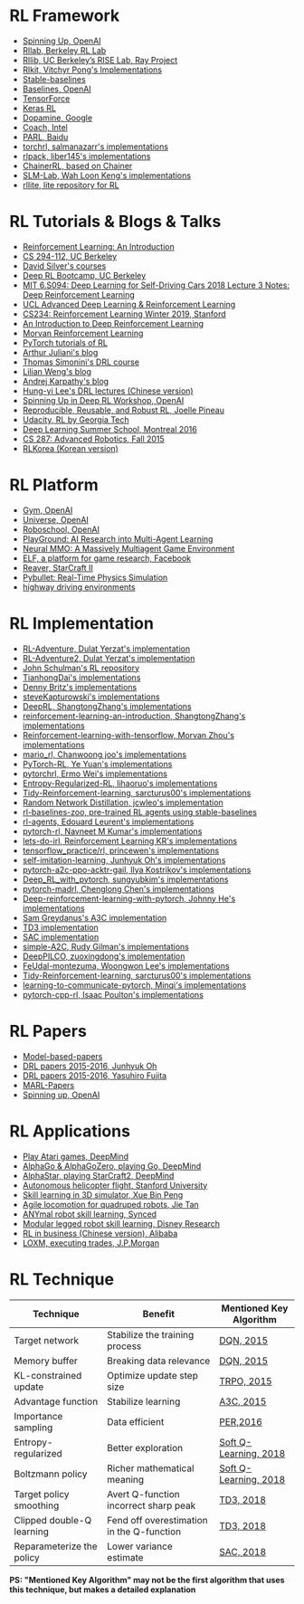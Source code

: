 # RL Framework
* [Spinning Up, OpenAI](https://spinningup.openai.com/)
* [Rllab, Berkeley RL Lab](https://github.com/rll/rllab)
* [Rllib, UC Berkeley’s RISE Lab, Ray Project](https://github.com/ray-project/ray/tree/master/python/ray/rllib/)
* [Rlkit, Vitchyr Pong's Implementations](https://github.com/vitchyr/rlkit)
* [Stable-baselines](https://github.com/hill-a/stable-baselines)
* [Baselines, OpenAI](https://github.com/openai/baselines)
* [TensorForce](https://github.com/reinforceio/tensorforce)
* [Keras RL](https://github.com/keras-rl/keras-rl)
* [Dopamine, Google](https://github.com/google/dopamine)
* [Coach, Intel](https://github.com/NervanaSystems/coach)
* [PARL, Baidu](https://github.com/PaddlePaddle/PARL)
* [torchrl, salmanazarr's implementations](https://github.com/salmanazarr/torchrl)
* [rlpack, liber145's implementations](https://github.com/liber145/rlpack)
* [ChainerRL, based on Chainer](https://github.com/chainer/chainerrl)
* [SLM-Lab, Wah Loon Keng's implementations](https://github.com/kengz/SLM-Lab)
* [rllite, lite repository for RL](https://github.com/ZJU-RL/rllite)

# RL Tutorials & Blogs & Talks
* [Reinforcement Learning: An Introduction](http://incompleteideas.net/book/bookdraft2017nov5.pdf)
* [CS 294-112, UC Berkeley](http://rail.eecs.berkeley.edu/deeprlcourse/)
* [David Silver's courses](http://www0.cs.ucl.ac.uk/staff/d.silver/web/Teaching.html)
* [Deep RL Bootcamp, UC Berkeley](https://sites.google.com/view/deep-rl-bootcamp/lectures)
* [MIT 6.S094: Deep Learning for Self-Driving Cars 2018 Lecture 3 Notes: Deep Reinforcement Learning](https://hackernoon.com/mit-6-s094-deep-learning-for-self-driving-cars-2018-lecture-3-notes-deep-reinforcement-learning-fe9a8592e14a)
* [UCL Advanced Deep Learning & Reinforcement Learning](https://www.youtube.com/playlist?list=PLqYmG7hTraZDNJre23vqCGIVpfZ_K2RZs)
* [CS234: Reinforcement Learning Winter 2019, Stanford](https://www.youtube.com/playlist?list=PLoROMvodv4rOSOPzutgyCTapiGlY2Nd8u)
* [An Introduction to Deep Reinforcement Learning](https://arxiv.org/pdf/1811.12560v2.pdf)
* [Morvan Reinforcement Learning](https://morvanzhou.github.io/tutorials/machine-learning/reinforcement-learning/)
* [PyTorch tutorials of RL](https://pytorch.org/tutorials/intermediate/reinforcement_q_learning.html)
* [Arthur Juliani's blog](https://medium.com/emergent-future/simple-reinforcement-learning-with-tensorflow-part-0-q-learning-with-tables-and-neural-networks-d195264329d0)
* [Thomas Simonini's DRL course](https://www.simoninithomas.com/)
* [Lilian Weng's blog](https://lilianweng.github.io/lil-log/2018/02/19/a-long-peek-into-reinforcement-learning.html)
* [Andrej Karpathy's blog](http://karpathy.github.io/2016/05/31/rl/)
* [Hung-yi Lee's DRL lectures (Chinese version)](http://t.cn/RBtg1O2)
* [Spinning Up in Deep RL Workshop, OpenAI](https://www.youtube.com/watch?v=fdY7dt3ijgY)
* [Reproducible, Reusable, and Robust RL, Joelle Pineau](https://www.youtube.com/watch?v=Kee4ch3miVA)
* [Udacity, RL by Georgia Tech](https://www.udacity.com/course/reinforcement-learning--ud600)
* [Deep Learning Summer School, Montreal 2016](http://videolectures.net/deeplearning2016_montreal/)
* [CS 287: Advanced Robotics, Fall 2015](https://people.eecs.berkeley.edu/~pabbeel/cs287-fa15/)
* [RLKorea (Korean version)](https://reinforcement-learning-kr.github.io/)

# RL Platform
* [Gym, OpenAI](https://gym.openai.com/docs/)
* [Universe, OpenAI](https://blog.openai.com/universe/)
* [Roboschool, OpenAI](https://github.com/openai/roboschool)
* [PlayGround: AI Research into Multi-Agent Learning](https://github.com/MultiAgentLearning/playground)
* [Neural MMO: A Massively Multiagent Game Environment](https://github.com/openai/neural-mmo)
* [ELF, a platform for game research, Facebook](https://github.com/pytorch/ELF)
* [Reaver, StarCraft II](https://github.com/inoryy/reaver-pysc2)
* [Pybullet: Real-Time Physics Simulation](https://pybullet.org)
* [highway driving environments](https://github.com/eleurent/highway-env)

# RL Implementation
* [RL-Adventure, Dulat Yerzat's implementation](https://github.com/higgsfield/RL-Adventure)
* [RL-Adventure2, Dulat Yerzat's implementation](https://github.com/higgsfield/RL-Adventure-2)
* [John Schulman's RL repository](https://github.com/joschu/modular_rl)
* [TianhongDai's implementations](https://github.com/TianhongDai/reinforcement-learning-algorithms)
* [Denny Britz's implementations](https://github.com/dennybritz/reinforcement-learning)
* [steveKapturowski's implementations](https://github.com/steveKapturowski/tensorflow-rl)
* [DeepRL, ShangtongZhang's implementations](https://github.com/ShangtongZhang/DeepRL)
* [reinforcement-learning-an-introduction, ShangtongZhang's implementations](https://github.com/ShangtongZhang/reinforcement-learning-an-introduction)
* [Reinforcement-learning-with-tensorflow, Morvan Zhou's implementations](https://github.com/MorvanZhou/Reinforcement-learning-with-tensorflow)
* [mario_rl, Chanwoong joo's implementations](https://github.com/jcwleo/mario_rl)
* [PyTorch-RL, Ye Yuan's implementations](https://github.com/Khrylx/PyTorch-RL)
* [pytorchrl, Ermo Wei's implementations](https://github.com/nosyndicate/pytorchrl)
* [Entropy-Regularized-RL, lihaoruo's implementations](https://github.com/LihaoR/Entropy-Regularized-RL)
* [Tidy-Reinforcement-learning, sarcturus00's implementations](https://github.com/sarcturus00/Tidy-Reinforcement-learning)
* [Random Network Distillation, jcwleo's implementation](https://github.com/jcwleo/random-network-distillation-pytorch)
* [rl-baselines-zoo, pre-trained RL agents using stable-baselines](https://github.com/araffin/rl-baselines-zoo)
* [rl-agents, Edouard Leurent's implementations](https://github.com/eleurent/rl-agents)
* [pytorch-rl, Navneet M Kumar's implementations](https://github.com/navneet-nmk/pytorch-rl)
* [lets-do-irl, Reinforcement Learning KR's implementations](https://github.com/reinforcement-learning-kr/lets-do-irl)
* [tensorflow_practice/rl, princewen's implementations](https://github.com/princewen/tensorflow_practice/tree/master/RL)
* [self-imitation-learning, Junhyuk Oh's implementations](https://github.com/junhyukoh/self-imitation-learning)
* [pytorch-a2c-ppo-acktr-gail, Ilya Kostrikov's implementations](https://github.com/ikostrikov/pytorch-a2c-ppo-acktr-gail)
* [Deep_RL_with_pytorch, sungyubkim's implementations](https://github.com/sungyubkim/Deep_RL_with_pytorch)
* [pytorch-madrl, Chenglong Chen's implementations](https://github.com/ChenglongChen/pytorch-madrl)
* [Deep-reinforcement-learning-with-pytorch, Johnny He's implementations](https://github.com/sweetice/Deep-reinforcement-learning-with-pytorch)
* [Sam Greydanus's A3C implementation](https://github.com/greydanus/baby-a3c)
* [TD3 implementation](https://github.com/sfujim/TD3)
* [SAC implementation](https://github.com/haarnoja/sac)
* [simple-A2C, Rudy Gilman's implementations](https://github.com/rgilman33/simple-A2C)
* [DeepPILCO, zuoxingdong's implementation](https://github.com/zuoxingdong/DeepPILCO)
* [FeUdal-montezuma, Woongwon Lee's implementations](https://github.com/dnddnjs/feudal-montezuma)
* [Tidy-Reinforcement-learning, sarcturus00's implementations](https://github.com/sarcturus00/Tidy-Reinforcement-learning)
* [learning-to-communicate-pytorch, Minqi's implementations](https://github.com/minqi/learning-to-communicate-pytorch)
* [pytorch-cpp-rl, Isaac Poulton's implementations](https://github.com/Omegastick/pytorch-cpp-rl)

# RL Papers
* [Model-based-papers](https://github.com/danfeiX/model-based-papers)
* [DRL papers 2015-2016, Junhyuk Oh](https://github.com/junhyukoh/deep-reinforcement-learning-papers)
* [DRL papers 2015-2016, Yasuhiro Fujita](https://github.com/muupan/deep-reinforcement-learning-papers)
* [MARL-Papers](https://github.com/LantaoYu/MARL-Papers)
* [Spinning up, OpenAI](https://spinningup.openai.com/en/latest/spinningup/keypapers.html)

# RL Applications
* [Play Atari games, DeepMind](https://arxiv.org/pdf/1312.5602v1.pdf)
* [AlphaGo & AlphaGoZero, playing Go, DeepMind](https://deepmind.com/research/alphago/)
* [AlphaStar, playing StarCraft2, DeepMind](https://deepmind.com/blog/alphastar-mastering-real-time-strategy-game-starcraft-ii/)
* [Autonomous helicopter flight, Stanford University](http://heli.stanford.edu/)
* [Skill learning in 3D simulator, Xue Bin Peng](https://arxiv.org/pdf/1804.02717.pdf)
* [Agile locomotion for quadruped robots, Jie Tan](https://arxiv.org/pdf/1804.10332.pdf)
* [ANYmal robot skill learning, Synced](https://syncedreview.com/2019/01/23/you-cant-keep-an-rl-powered-anymal-down/)
* [Modular legged robot skill learning, Disney Research](https://la.disneyresearch.com/publication/automated-deep-reinforcement-learning-environment-for-hardware-of-a-modular-legged-robot/)
* [RL in business (Chinese version), Alibaba](http://techforum-img.cn-hangzhou.oss-pub.aliyun-inc.com/1517812754285/reinforcement_learning.pdf)
* [LOXM, executing trades, J.P.Morgan](https://www.jpmorgan.com/global/LOXM)

# RL Technique

| Technique                 | Benefit                                   | Mentioned Key Algorithm                                      |
| ------------------------- | ----------------------------------------- | ------------------------------------------------------------ |
| Target network            | Stabilize the training process            | [DQN, 2015](https://www.cs.toronto.edu/~vmnih/docs/dqn.pdf)  |
| Memory buffer             | Breaking data relevance                   | [DQN, 2015](https://www.cs.toronto.edu/~vmnih/docs/dqn.pdf)  |
| KL-constrained update     | Optimize update step size                 | [TRPO, 2015](https://arxiv.org/pdf/1502.05477.pdf)           |
| Advantage function        | Stabilize learning                        | [A3C, 2015](https://arxiv.org/pdf/1602.01783.pdf)            |
| Importance sampling       | Data efficient                            | [PER,2016](https://arxiv.org/pdf/1511.05952.pdf)             |
| Entropy-regularized       | Better exploration                        | [Soft Q-Learning, 2018](https://arxiv.org/pdf/1704.06440.pdf) |
| Boltzmann policy          | Richer mathematical meaning               | [Soft Q-Learning, 2018](https://arxiv.org/pdf/1704.06440.pdf) |
| Target policy smoothing   | Avert Q-function incorrect sharp peak     | [TD3, 2018](https://arxiv.org/pdf/1802.09477.pdf)            |
| Clipped double-Q learning | Fend off overestimation in the Q-function | [TD3, 2018](https://arxiv.org/pdf/1802.09477.pdf)            |
| Reparameterize the policy | Lower variance estimate                   | [SAC, 2018](https://arxiv.org/pdf/1801.01290.pdf)            |

**PS: "Mentioned Key Algorithm" may not be the first algorithm that uses this technique, but makes a detailed explanation**

